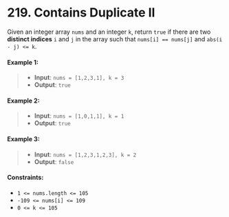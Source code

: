 # 219. Contains Duplicate II

Given an integer array `nums` and an integer `k`, return `true` if there are two **distinct indices** `i` and `j` in the array such that `nums[i] == nums[j]` and `abs(i - j) <= k`.

#### Example 1:

> - **Input**: `nums = [1,2,3,1], k = 3`
> - **Output**: `true`

#### Example 2:

> - **Input**: `nums = [1,0,1,1], k = 1`
> - **Output**: `true`

#### Example 3:

> - **Input**: `nums = [1,2,3,1,2,3], k = 2`
> - **Output**: `false`

#### Constraints:

- `1 <= nums.length <= 105`
- `-109 <= nums[i] <= 109`
- `0 <= k <= 105`

